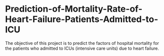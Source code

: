 # Prediction-of-Mortality-Rate-of-Heart-Failure-Patients-Admitted-to-ICU
The objective of this project is to predict the factors of hospital mortality for the patients who admitted to ICUs (intensive care units) due to heart failure.
